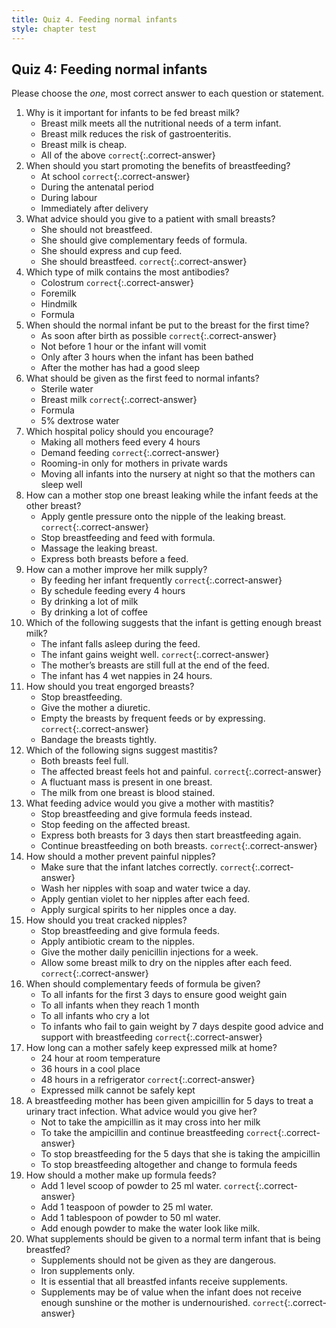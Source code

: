 ```yaml
---
title: Quiz 4. Feeding normal infants
style: chapter test
---
```


## Quiz 4: Feeding normal infants

Please choose the *one*, most correct answer to each question or statement.

1.	Why is it important for infants to be fed breast milk?
	-	Breast milk meets all the nutritional needs of a term infant.
	-	Breast milk reduces the risk of gastroenteritis.
	-	Breast milk is cheap.
	+	All of the above `correct`{:.correct-answer}
2.	When should you start promoting the benefits of breastfeeding?
	+	At school `correct`{:.correct-answer}
	-	During the antenatal period
	-	During labour
	-	Immediately after delivery
3.	What advice should you give to a patient with small breasts?
	-	She should not breastfeed.
	-	She should give complementary feeds of formula.
	-	She should express and cup feed.
	+	She should breastfeed. `correct`{:.correct-answer}
4.	Which type of milk contains the most antibodies?
	+	Colostrum `correct`{:.correct-answer}
	-	Foremilk
	-	Hindmilk
	-	Formula
5.	When should the normal infant be put to the breast for the first time?
	+	As soon after birth as possible `correct`{:.correct-answer}
	-	Not before 1 hour or the infant will vomit
	-	Only after 3 hours when the infant has been bathed
	-	After the mother has had a good sleep
6.	What should be given as the first feed to normal infants?
	-	Sterile water
	+	Breast milk `correct`{:.correct-answer}
	-	Formula
	-	5% dextrose water
7.	Which hospital policy should you encourage?
	-	Making all mothers feed every 4 hours
	+	Demand feeding `correct`{:.correct-answer}
	-	Rooming-in only for mothers in private wards
	-	Moving all infants into the nursery at night so that the mothers can sleep well
8.	How can a mother stop one breast leaking while the infant feeds at the other breast?
	+	Apply gentle pressure onto the nipple of the leaking breast. `correct`{:.correct-answer}
	-	Stop breastfeeding and feed with formula.
	-	Massage the leaking breast.
	-	Express both breasts before a feed.
9.	How can a mother improve her milk supply?
	+	By feeding her infant frequently `correct`{:.correct-answer}
	-	By schedule feeding every 4 hours
	-	By drinking a lot of milk
	-	By drinking a lot of coffee
10.	Which of the following suggests that the infant is getting enough breast milk?
	-	The infant falls asleep during the feed.
	+	The infant gains weight well. `correct`{:.correct-answer}
	-	The mother’s breasts are still full at the end of the feed.
	-	The infant has 4 wet nappies in 24 hours.
11.	How should you treat engorged breasts?
	-	Stop breastfeeding.
	-	Give the mother a diuretic.
	+	Empty the breasts by frequent feeds or by expressing. `correct`{:.correct-answer}
	-	Bandage the breasts tightly.
12.	Which of the following signs suggest mastitis?
	-	Both breasts feel full.
	+	The affected breast feels hot and painful. `correct`{:.correct-answer}
	-	A fluctuant mass is present in one breast.
	-	The milk from one breast is blood stained.
13.	What feeding advice would you give a mother with mastitis?
	-	Stop breastfeeding and give formula feeds instead.
	-	Stop feeding on the affected breast.
	-	Express both breasts for 3 days then start breastfeeding again.
	+	Continue breastfeeding on both breasts. `correct`{:.correct-answer}
14.	How should a mother prevent painful nipples?
	+	Make sure that the infant latches correctly. `correct`{:.correct-answer}
	-	Wash her nipples with soap and water twice a day.
	-	Apply gentian violet to her nipples after each feed.
	-	Apply surgical spirits to her nipples once a day.
15.	How should you treat cracked nipples?
	-	Stop breastfeeding and give formula feeds.
	-	Apply antibiotic cream to the nipples.
	-	Give the mother daily penicillin injections for a week.
	+	Allow some breast milk to dry on the nipples after each feed. `correct`{:.correct-answer}
16.	When should complementary feeds of formula be given?
	-	To all infants for the first 3 days to ensure good weight gain
	-	To all infants when they reach 1 month
	-	To all infants who cry a lot
	+	To infants who fail to gain weight by 7 days despite good advice and support with breastfeeding `correct`{:.correct-answer}
17.	How long can a mother safely keep expressed milk at home?
	-	24 hour at room temperature
	-	36 hours in a cool place
	+	48 hours in a refrigerator `correct`{:.correct-answer}
	-	Expressed milk cannot be safely kept
18.	A breastfeeding mother has been given ampicillin for 5 days to treat a urinary tract infection. What advice would you give her?
	-	Not to take the ampicillin as it may cross into her milk
	+	To take the ampicillin and continue breastfeeding `correct`{:.correct-answer}
	-	To stop breastfeeding for the 5 days that she is taking the ampicillin
	-	To stop breastfeeding altogether and change to formula feeds
19.	How should a mother make up formula feeds?
	+	Add 1 level scoop of powder to 25 ml water. `correct`{:.correct-answer}
	-	Add 1 teaspoon of powder to 25 ml water.
	-	Add 1 tablespoon of powder to 50 ml water.
	-	Add enough powder to make the water look like milk.
20.	What supplements should be given to a normal term infant that is being breastfed?
	-	Supplements should not be given as they are dangerous.
	-	Iron supplements only.
	-	It is essential that all breastfed infants receive supplements.
	+	Supplements may be of value when the infant does not receive enough sunshine or the mother is undernourished. `correct`{:.correct-answer}
